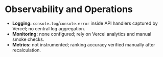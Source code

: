 # Observability and Operations
- **Logging:** `console.log`/`console.error` inside API handlers captured by Vercel; no central log aggregation.
- **Monitoring:** none configured; rely on Vercel analytics and manual smoke checks.
- **Metrics:** not instrumented; ranking accuracy verified manually after recalculation.

